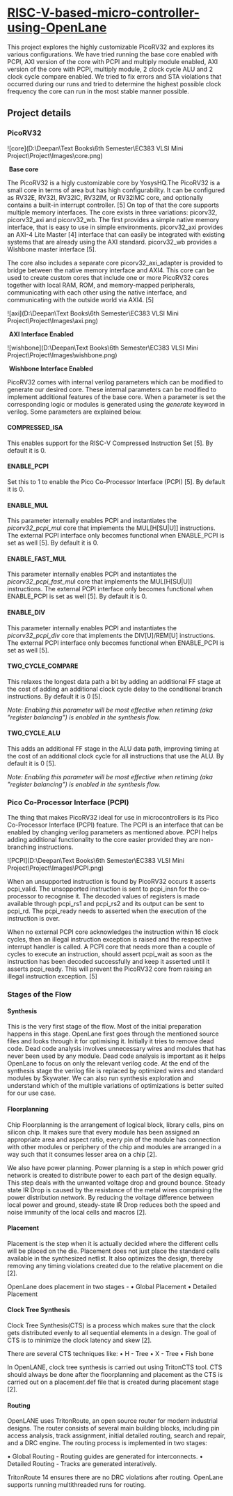 # [RISC-V-based-micro-controller-using-OpenLane](https://github.com/krutideepanpanda/RISC-V-based-micro-controller-using-OpenLane)

This project explores the highly customizable PicoRV32 and explores its various configurations.
We have tried running the base core enabled with PCPI, AXI version of the core with PCPI
and multiply module enabled, AXI version of the core with PCPI, multiply module, 2 clock
cycle ALU and 2 clock cycle compare enabled. We tried to fix errors and STA violations that occurred during our runs and tried to determine the highest possible clock frequency the core can run in the most stable manner possible.

## Project details

### PicoRV32

![core](D:\Deepan\Text Books\6th Semester\EC383 VLSI Mini Project\Project\Images\core.png)

​																							**Base core**

The PicoRV32 is a higly customizable core by YosysHQ.The PicoRV32 is a small core in terms of area but has high configurability. It
can be configured as RV32E, RV32I, RV32IC, RV32IM, or RV32IMC core, and optionally contains a built-in interrupt controller. [5] On top of that the core supports multiple memory interfaces. The core exists in three variations: picorv32, picorv32_axi and picorv32_wb. The first provides a simple native memory interface, that is easy to use in simple environments.
picorv32_axi provides an AXI-4 Lite Master [4] interface that can easily be integrated with existing systems that are already using the AXI standard. picorv32_wb provides a Wishbone master interface [5].

The core also includes a separate core picorv32_axi_adapter is provided to bridge between the native memory interface and
AXI4. This core can be used to create custom cores that include one or more PicoRV32 cores together with local RAM, ROM, and
memory-mapped peripherals, communicating with each other using the native interface, and communicating with the outside world via AXI4. [5]

![axi](D:\Deepan\Text Books\6th Semester\EC383 VLSI Mini Project\Project\Images\axi.png)

​																					**AXI Interface Enabled**

![wishbone](D:\Deepan\Text Books\6th Semester\EC383 VLSI Mini Project\Project\Images\wishbone.png)

​																					**Wishbone Interface Enabled**

PicoRV32 comes with internal verilog parameters which can be modified to generate our desired core. These internal parameters can be modified to implement additional features of the base core. When a parameter is set the corresponding logic or modules is generated using the *generate* keyword in verilog. Some parameters are explained below.

#### COMPRESSED_ISA

This enables support for the RISC-V Compressed Instruction Set [5]. By default it is 0.

#### ENABLE_PCPI

Set this to 1 to enable the Pico Co-Processor Interface (PCPI) [5]. By default it is 0.

#### ENABLE_MUL

This parameter internally enables PCPI and instantiates the *picorv32_pcpi_mu*l core that implements the MUL[H[SU|U]] instructions. The external PCPI interface only becomes functional when ENABLE_PCPI is set as well [5]. By default it is 0.

#### ENABLE_FAST_MUL

This parameter internally enables PCPI and instantiates the *picorv32_pcpi_fast_mu*l core that implements the MUL[H[SU|U]] instructions. The external PCPI interface only becomes functional when ENABLE_PCPI is set as well [5]. By default it is 0.

#### ENABLE_DIV

This parameter internally enables PCPI and instantiates the *picorv32_pcpi_div* core that implements the DIV[U]/REM[U] instructions. The external PCPI interface only becomes functional when ENABLE_PCPI is set as well [5].

#### TWO_CYCLE_COMPARE

This relaxes the longest data path a bit by adding an additional FF stage at the cost of adding an additional clock cycle delay to the
conditional branch instructions. By default it is 0 [5].

*Note: Enabling this parameter will be most effective when retiming (aka "register balancing") is enabled in the synthesis flow.*

#### TWO_CYCLE_ALU

This adds an additional FF stage in the ALU data path, improving timing at the cost of an additional clock cycle for all instructions that use the ALU. By default it is 0 [5].

*Note: Enabling this parameter will be most effective when retiming (aka "register balancing") is enabled in the synthesis flow.*

### Pico Co-Processor Interface (PCPI)

The thing that makes PicoRV32 ideal for use in microcontrollers is its Pico Co-Processor Interface (PCPI) feature. The PCPI is an interface that can be enabled by changing verilog parameters as mentioned above. PCPI helps adding additional functionality to the core easier provided they are non-branching instructions.

![PCPI](D:\Deepan\Text Books\6th Semester\EC383 VLSI Mini Project\Project\Images\PCPI.png)

When an unsupported instruction is found by PicoRV32 occurs it asserts pcpi_valid. The unsopported instruction is sent to pcpi_insn for the co-processor to recognise it. The decoded values of registers is made available through pcpi_rs1 and pcpi_rs2 and its output can be sent to pcpi_rd. The pcpi_ready needs to asserted when the execution of the instruction is over.

When no external PCPI core acknowledges the instruction within 16 clock cycles, then an illegal instruction exception is raised and the respective interrupt handler is called. A PCPI core that needs more than a couple of cycles to execute an instruction, should assert pcpi_wait as soon as the instruction has been decoded successfully and keep it asserted until it asserts pcpi_ready.
This will prevent the PicoRV32 core from raising an illegal instruction exception. [5]

### Stages of the Flow

#### Synthesis

This is the very first stage of the flow. Most of the initial preparation happens in this stage. OpenLane first goes through the mentioned source files and looks through it for optimising it. Initially it tries to remove dead code. Dead code analysis involves unnecessary wires and modules that has never been used by any module. Dead code analysis is important as it helps OpenLane
to focus on only the relevant verilog code. At the end of the synthesis stage the verilog file is replaced by optimized wires and standard modules by Skywater. We can also run synthesis exploration and understand which of the multiple variations of optimizations is better suited for our use case.

#### Floorplanning

Chip Floorplanning is the arrangement of logical block, library cells, pins on silicon chip. It makes sure that every module has been assigned an appropriate area and aspect ratio, every pin of the module has connection with other modules or periphery of the chip and modules are arranged in a way such that it consumes lesser area on a chip [2].

We also have power planning. Power planning is a step in which power grid network is created to distribute power to each part of the design equally. This step deals with the unwanted voltage drop and ground bounce. Steady state IR Drop is caused by the resistance of the metal wires comprising the power distribution network. By reducing the voltage difference between
local power and ground, steady-state IR Drop reduces both the speed and noise immunity of the local cells and macros [2].

#### Placement

Placement is the step when it is actually decided where the different cells will be placed on the die. Placement does not just place the standard cells available in the synthesized netlist. It also optimizes the design, thereby removing any timing violations created due to the relative placement on die [2].

OpenLane does placement in two stages -
• Global Placement
• Detailed Placement

#### Clock Tree Synthesis

Clock Tree Synthesis(CTS) is a process which makes sure that the clock gets distributed evenly to all sequential elements in a design. The goal of CTS is to minimize the clock latency and skew [2]. 

There are several CTS techniques like:
• H - Tree
• X - Tree
• Fish bone

In OpenLANE, clock tree synthesis is carried out using TritonCTS tool. CTS should always be done after the floorplanning and placement as the CTS is carried out on a placement.def file that is created during placement stage [2].

#### Routing

OpenLANE uses TritonRoute, an open source router for modern industrial designs. The router consists of several main building blocks, including pin access analysis, track assignment, initial detailed routing, search and repair, and a DRC engine. The routing process is implemented in two stages:

• Global Routing - Routing guides are generated for interconnects.
• Detailed Routing - Tracks are generated interatively.

TritonRoute 14 ensures there are no DRC violations after routing. OpenLane supports running multithreaded runs for routing.

